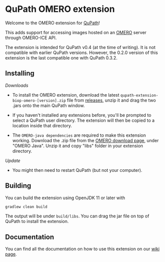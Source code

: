 # QuPath OMERO extension

Welcome to the OMERO extension for [QuPath](http://qupath.github.io)!

This adds support for accessing images hosted on an [OMERO](https://www.openmicroscopy.org/omero/) 
server through OMERO-ICE API.

The extension is intended for QuPath v0.4 (at the time of writing).
It is not compatible with earlier QuPath versions. However, the 0.2.0 version of this extension is the last compatible one with QuPath 0.3.2.

## Installing

*Downloads*

- To install the OMERO extension, download the latest `qupath-extension-biop-omero-[version].zip` file from [releases](https://github.com/BIOP/qupath-extension-biop-omero/releases/latest), unzip it and drag the two .jars onto the main QuPath window.

- If you haven't installed any extensions before, you'll be prompted to select a QuPath user directory.
The extension will then be copied to a location inside that directory.

- The `OMERO-java dependencies` are required to make this extension working. Download the .zip file from the [OMERO download page](https://www.openmicroscopy.org/omero/downloads/), under "OMERO Java". Unzip it and copy "libs" folder in your extension directory.


*Update*
- You might then need to restart QuPath (but not your computer).


## Building

You can build the extension using OpenJDK 11 or later with

```bash
gradlew clean build
```

The output will be under `build/libs`.
You can drag the jar file on top of QuPath to install the extension.

## Documentation
You can find all the documentation on how to use this extension on our [wiki page](https://wiki-biop.epfl.ch/en/Image_Storage/OMERO/OmeroQuPath).
